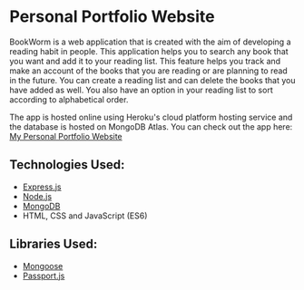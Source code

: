 # Personal Portfolio Website
BookWorm is a web application that is created with the aim of developing a reading habit in people. This application helps you to search any book that you want and add it to your reading list. This feature helps you track and make an account of the books that you are reading or are planning to read in the future. You can create a reading list and can delete the books that you have added as well. You also have an option in your reading list to sort according to alphabetical order.

The app is hosted online using Heroku's cloud platform hosting service and the database is hosted on MongoDB Atlas.
You can check out the app here: [My Personal Portfolio Website](https://aryan-khurana-portfolio.netlify.app)

## Technologies Used:
- [Express.js](https://expressjs.com)
- [Node.js](https://nodejs.org/en/)
- [MongoDB](https://www.mongodb.com)
- HTML, CSS and JavaScript (ES6)

## Libraries Used:
- [Mongoose](https://mongoosejs.com)
- [Passport.js](https://www.passportjs.org)